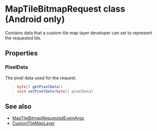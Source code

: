 
# MapTileBitmapRequest class (Android only)

Contains data that a custom tile map layer developer can set to represent the requested tile.

## Properties

### PixelData

The pixel data used for the request.

>```java
> byte[] getPixelData()
> void setPixelData(byte[] pixelData)
>```

## See also

* [MapTileBitmapRequestedEventArgs](MapTileBitmapRequestedEventArgs-class.md)
* [CustomTileMapLayer](../CustomTileMapLayer-class.md)
